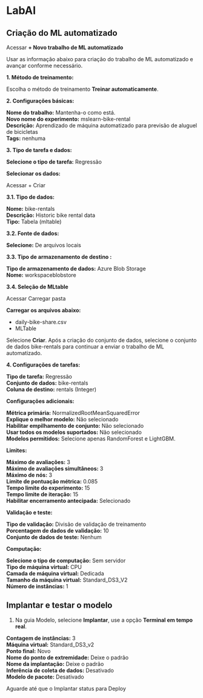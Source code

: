 # LabAI

## Criação do ML automatizado

Acessar **+ Novo trabalho de ML automatizado**

Usar as informação abaixo para criação do trabalho de ML automatizado e avançar conforme necessário.

**1. Método de treinamento:**

Escolha o método de treinamento **Treinar automaticamente**.

**2. Configurações básicas:**

**Nome do trabalho:** Mantenha-o como está.\
**Novo nome do experimento:** mslearn-bike-rental\
**Descrição:** Aprendizado de máquina automatizado para previsão de aluguel de bicicletas\
**Tags:** nenhuma

**3. Tipo de tarefa e dados:**

**Selecione o tipo de tarefa:** Regressão

**Selecionar os dados:**

Acessar + Criar

**3.1. Tipo de dados:**

**Nome:** bike-rentals\
**Descrição:** Historic bike rental data\
**Tipo:** Tabela (mltable)

**3.2. Fonte de dados:**

**Selecione:** De arquivos locais

**3.3. Tipo de armazenamento de destino :**

**Tipo de armazenamento de dados:** Azure Blob Storage\
**Nome:** workspaceblobstore

**3.4. Seleção de MLtable**

Acessar Carregar pasta

**Carregar os arquivos abaixo:**
 - daily-bike-share.csv
 - MLTable

Selecione **Criar**. Após a criação do conjunto de dados, selecione o conjunto de dados bike-rentals para continuar a enviar o trabalho de ML automatizado.

**4. Configurações de tarefas:**

**Tipo de tarefa:** Regressão\
**Conjunto de dados:** bike-rentals\
**Coluna de destino:** rentals (Integer)

**Configurações adicionais:**

**Métrica primária:** NormalizedRootMeanSquaredError\
**Explique o melhor modelo:** Não selecionado\
**Habilitar empilhamento de conjunto:** Não selecionado\
**Usar todos os modelos suportados:** Não selecionado\
**Modelos permitidos:** Selecione apenas RandomForest e LightGBM.

**Limites:**

**Máximo de avaliações:** 3\
**Máximo de avaliações simultâneos:** 3\
**Máximo de nós:** 3\
**Limite de pontuação métrica:** 0.085\
**Tempo limite do experimento:** 15\
**Tempo limite de iteração:** 15\
**Habilitar encerramento antecipada:** Selecionado

**Validação e teste:**

**Tipo de validação:** Divisão de validação de treinamento\
**Porcentagem de dados de validação:** 10\
**Conjunto de dados de teste:** Nenhum

**Computação:**

**Selecione o tipo de computação:** Sem servidor\
**Tipo de máquina virtual:** CPU\
**Camada de máquina virtual:** Dedicada\
**Tamanho da máquina virtual:** Standard_DS3_V2\
**Número de instâncias:** 1

## Implantar e testar o modelo

1. Na guia Modelo, selecione **Implantar**, use a opção **Terminal em tempo real**.

**Contagem de instâncias:** 3\
**Máquina virtual:** Standard_DS3_v2\
**Ponto final:** Novo\
**Nome do ponto de extremidade:** Deixe o padrão\
**Nome da implantação:** Deixe o padrão\
**Inferência de coleta de dados:** Desativado\
**Modelo de pacote:** Desativado

Aguarde até que o Implantar status para Deploy 
